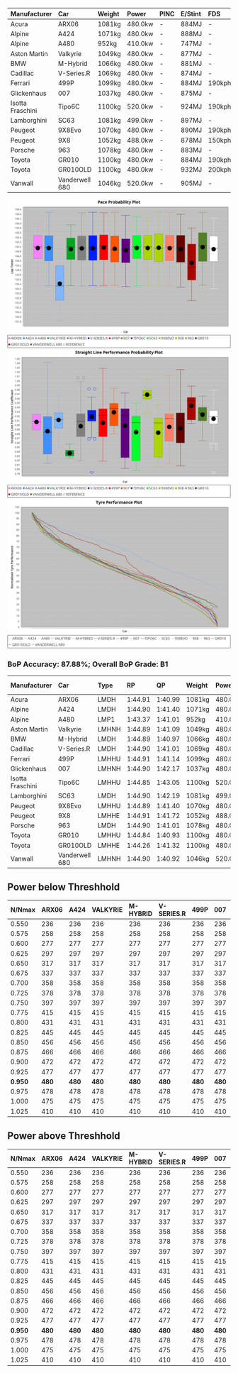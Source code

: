 | Manufacturer     | Car            | Weight | Power   | PINC    | E/Stint | FDS     |
|:-|:-|:-|:-|:-|:-|:-|
| Acura            | ARX06          | 1081kg | 480.0kw |    -    | 884MJ   |    -    |
| Alpine           | A424           | 1071kg | 480.0kw |    -    | 888MJ   |    -    |
| Alpine           | A480           | 952kg  | 410.0kw |    -    | 747MJ   |    -    |
| Aston Martin     | Valkyrie       | 1049kg | 480.0kw |    -    | 877MJ   |    -    |
| BMW              | M-Hybrid       | 1066kg | 480.0kw |    -    | 881MJ   |    -    |
| Cadillac         | V-Series.R     | 1069kg | 480.0kw |    -    | 874MJ   |    -    |
| Ferrari          | 499P           | 1099kg | 480.0kw |    -    | 884MJ   | 190kph  |
| Glickenhaus      | 007            | 1037kg | 480.0kw |    -    | 875MJ   |    -    |
| Isotta Fraschini | Tipo6C         | 1100kg | 520.0kw |    -    | 924MJ   | 190kph  |
| Lamborghini      | SC63           | 1081kg | 499.0kw |    -    | 897MJ   |    -    |
| Peugeot          | 9X8Evo         | 1070kg | 480.0kw |    -    | 890MJ   | 190kph  |
| Peugeot          | 9X8            | 1052kg | 488.0kw |    -    | 878MJ   | 150kph  |
| Porsche          | 963            | 1078kg | 480.0kw |    -    | 883MJ   |    -    |
| Toyota           | GR010          | 1100kg | 480.0kw |    -    | 884MJ   | 190kph  |
| Toyota           | GR010OLD       | 1100kg | 480.0kw |    -    | 932MJ   | 200kph  |
| Vanwall          | Vanderwell 680 | 1046kg | 520.0kw |    -    | 905MJ   |    -    |

![PACECHART](./IMG/AUTO.png)
![STRAIGHTLINEPERFORMANCECHART](./IMG/AUTO_sp.png)
![TYREPERFORMANCECHART](./IMG/AUTO_tw.png)

### BoP Accuracy: 87.88%; Overall BoP Grade: B1
| Manufacturer     | Car            | Type  | RP      | QP      | Weight | Power¹  | Threshhold | PINC    | Power²   | E/Stint | AVG Vmax  | FDS     | RDLC | L/Stint | BOP-Grade | Model Accuracy | Model Points | Match%  | SimDiff |
|:-|:-|:-|:-|:-|:-|:-|:-|:-|:-|:-|:-|:-|:-|:-|:-|:-|:-|:-|:-|
| Acura            | ARX06          | LMDH  | 1:44.91 | 1:40.99 | 1081kg | 480.0kw | 0.0kph     |    -    | 480.00kw |  884MJ  | 297.89kph |    -    | 0.99 | 33      | +B1       | 100.00%        | 996          | 89.48%  | #       |
| Alpine           | A424           | LMDH  | 1:44.90 | 1:41.40 | 1071kg | 480.0kw | 0.0kph     |    -    | 480.00kw |  888MJ  | 294.93kph |    -    | 1.01 | 33      | +A2       | 98.94%         | 2047         | 91.63%  | +0.41   |
| Alpine           | A480           | LMP1  | 1:43.37 | 1:41.01 |  952kg | 410.0kw | 0.0kph     |    -    | 410.00kw |  747MJ  | 298.78kph |    -    | 0.98 | 31      | -Ω1       | 92.36%         | 1643         | 32.96%  | #       |
| Aston Martin     | Valkyrie       | LMHNH | 1:44.89 | 1:41.09 | 1049kg | 480.0kw | 0.0kph     |    -    | 480.00kw |  877MJ  | 287.61kph |    -    | 1.04 | 33      | +C2       | 100.00%        | 247          | 71.81%  | +0.71   |
| BMW              | M-Hybrid       | LMDH  | 1:44.89 | 1:40.97 | 1066kg | 480.0kw | 0.0kph     |    -    | 480.00kw |  881MJ  | 297.99kph |    -    | 1.01 | 33      | ~A1       | 98.84%         | 3070         | 100.00% | +0.41   |
| Cadillac         | V-Series.R     | LMDH  | 1:44.90 | 1:41.01 | 1069kg | 480.0kw | 0.0kph     |    -    | 480.00kw |  874MJ  | 299.35kph |    -    | 1.01 | 33      | +B1       | 98.94%         | 5427         | 88.70%  | +1.03   |
| Ferrari          | 499P           | LMHHU | 1:44.91 | 1:41.14 | 1099kg | 480.0kw | 0.0kph     |    -    | 480.00kw |  884MJ  | 296.89kph | 190kph  | 1.01 | 33      | ~A1       | 100.00%        | 6554         | 99.56%  | +0.66   |
| Glickenhaus      | 007            | LMHNH | 1:44.90 | 1:42.17 | 1037kg | 480.0kw | 0.0kph     |    -    | 480.00kw |  875MJ  | 303.72kph |    -    | 0.96 | 33      | +A2       | 93.90%         | 2170         | 91.56%  | #       |
| Isotta Fraschini | Tipo6C         | LMHHU | 1:44.85 | 1:43.05 | 1100kg | 520.0kw | 0.0kph     |    -    | 520.00kw |  924MJ  | 299.88kph | 190kph  | 1.03 | 33      | +C2       | 97.73%         | 129          | 72.85%  | -0.64   |
| Lamborghini      | SC63           | LMDH  | 1:44.90 | 1:42.19 | 1081kg | 499.0kw | 0.0kph     |    -    | 499.00kw |  897MJ  | 296.15kph |    -    | 1.02 | 33      | +A2       | 100.00%        | 784          | 94.93%  | -0.53   |
| Peugeot          | 9X8Evo         | LMHHU | 1:44.89 | 1:41.40 | 1070kg | 480.0kw | 0.0kph     |    -    | 480.00kw |  890MJ  | 309.60kph | 190kph  | 0.99 | 33      | ~A1       | 100.00%        | 1457         | 97.73%  | +0.96   |
| Peugeot          | 9X8            | LMHHE | 1:44.91 | 1:41.72 | 1052kg | 488.0kw | 0.0kph     |    -    | 488.00kw |  878MJ  | 296.21kph | 150kph  | 1.03 | 33      | ~A1       | 99.16%         | 4816         | 100.00% | -0.23   |
| Porsche          | 963            | LMDH  | 1:44.90 | 1:41.01 | 1078kg | 480.0kw | 0.0kph     |    -    | 480.00kw |  883MJ  | 296.25kph |    -    | 1.00 | 33      | ~A1       | 99.91%         | 14205        | 100.00% | +0.60   |
| Toyota           | GR010          | LMHHU | 1:44.84 | 1:40.93 | 1100kg | 480.0kw | 0.0kph     |    -    | 480.00kw |  884MJ  | 294.64kph | 190kph  | 1.01 | 33      | ~A1       | 99.73%         | 4795         | 96.20%  | +0.78   |
| Toyota           | GR010OLD       | LMHHE | 1:44.26 | 1:41.32 | 1100kg | 480.0kw | 0.0kph     |    -    | 480.00kw |  932MJ  | 302.92kph | 200kph  | 1.00 | 33      | -C1       | 94.52%         | 690          | 78.71%  | #       |
| Vanwall          | Vanderwell 680 | LMHNH | 1:44.90 | 1:40.92 | 1046kg | 520.0kw | 0.0kph     |    -    | 520.00kw |  905MJ  | 306.73kph |    -    | 1.00 | 33      | ~A1       | 95.37%         | 639          | 100.00% | #       |

## Power below Threshhold
| N/Nmax    | ARX06   | A424    | VALKYRIE | M-HYBRID | V-SERIES.R | 499P    | 007     | TIPO6C  | SC63    | 9X8EVO  | 9X8     | 963     | GR010   | GR010OLD | VANDERWELL 680 | ​     | RPM      | A480    |
|:-|:-|:-|:-|:-|:-|:-|:-|:-|:-|:-|:-|:-|:-|:-|:-|:-|:-|:-|
|  0.550    |  236    |  236    |  236     |  236     |  236       |  236    |  236    |  256    |  246    |  236    |  240    |  236    |  236    |  236     |  256           |  ​    |   --     |   -     |
|  0.575    |  258    |  258    |  258     |  258     |  258       |  258    |  258    |  279    |  268    |  258    |  262    |  258    |  258    |  258     |  279           |  ​    |   --     |   -     |
|  0.600    |  277    |  277    |  277     |  277     |  277       |  277    |  277    |  300    |  288    |  277    |  282    |  277    |  277    |  277     |  300           |  ​    |   --     |   -     |
|  0.625    |  297    |  297    |  297     |  297     |  297       |  297    |  297    |  322    |  308    |  297    |  302    |  297    |  297    |  297     |  322           |  ​    |   --     |   -     |
|  0.650    |  317    |  317    |  317     |  317     |  317       |  317    |  317    |  343    |  329    |  317    |  322    |  317    |  317    |  317     |  343           |  ​    |   --     |   -     |
|  0.675    |  337    |  337    |  337     |  337     |  337       |  337    |  337    |  365    |  350    |  337    |  343    |  337    |  337    |  337     |  365           |  ​    |   --     |   -     |
|  0.700    |  358    |  358    |  358     |  358     |  358       |  358    |  358    |  387    |  371    |  358    |  364    |  358    |  358    |  358     |  387           |  ​    |   --     |   -     |
|  0.725    |  378    |  378    |  378     |  378     |  378       |  378    |  378    |  409    |  392    |  378    |  384    |  378    |  378    |  378     |  409           |  ​    |   --     |   -     |
|  0.750    |  397    |  397    |  397     |  397     |  397       |  397    |  397    |  430    |  412    |  397    |  403    |  397    |  397    |  397     |  430           |  ​    |   --     |   -     |
|  0.775    |  415    |  415    |  415     |  415     |  415       |  415    |  415    |  449    |  431    |  415    |  422    |  415    |  415    |  415     |  449           |  ​    |  5000    |  241    |
|  0.800    |  431    |  431    |  431     |  431     |  431       |  431    |  431    |  467    |  448    |  431    |  438    |  431    |  431    |  431     |  467           |  ​    |  5500    |  284    |
|  0.825    |  445    |  445    |  445     |  445     |  445       |  445    |  445    |  482    |  463    |  445    |  453    |  445    |  445    |  445     |  482           |  ​    |  6000    |  318    |
|  0.850    |  456    |  456    |  456     |  456     |  456       |  456    |  456    |  494    |  474    |  456    |  464    |  456    |  456    |  456     |  494           |  ​    |  6500    |  359    |
|  0.875    |  466    |  466    |  466     |  466     |  466       |  466    |  466    |  505    |  484    |  466    |  474    |  466    |  466    |  466     |  505           |  ​    |  7000    |  401    |
|  0.900    |  472    |  472    |  472     |  472     |  472       |  472    |  472    |  512    |  491    |  472    |  480    |  472    |  472    |  472     |  512           |  ​    |  7500    |  411    |
|  0.925    |  477    |  477    |  477     |  477     |  477       |  477    |  477    |  517    |  496    |  477    |  485    |  477    |  477    |  477     |  517           |  ​    |  8000    |  407    |
| **0.950** | **480** | **480** | **480**  | **480**  | **480**    | **480** | **480** | **520** | **499** | **480** | **488** | **480** | **480** | **480**  | **520**        | **​** | **8500** | **410** |
|  0.975    |  478    |  478    |  478     |  478     |  478       |  478    |  478    |  518    |  497    |  478    |  486    |  478    |  478    |  478     |  518           |  ​    |  9000    |  205    |
|  1.000    |  475    |  475    |  475     |  475     |  475       |  475    |  475    |  514    |  494    |  475    |  483    |  475    |  475    |  475     |  514           |  ​    |   --     |   -     |
|  1.025    |  410    |  410    |  410     |  410     |  410       |  410    |  410    |  444    |  426    |  410    |  417    |  410    |  410    |  410     |  444           |  ​    |   --     |   -     |

## Power above Threshhold
| N/Nmax    | ARX06   | A424    | VALKYRIE | M-HYBRID | V-SERIES.R | 499P    | 007     | TIPO6C  | SC63    | 9X8EVO  | 9X8     | 963     | GR010   | GR010OLD | VANDERWELL 680 | ​     | RPM      | A480    |
|:-|:-|:-|:-|:-|:-|:-|:-|:-|:-|:-|:-|:-|:-|:-|:-|:-|:-|:-|
|  0.550    |  236    |  236    |  236     |  236     |  236       |  236    |  236    |  256    |  246    |  236    |  240    |  236    |  236    |  236     |  256           |  ​    |   --     |   -     |
|  0.575    |  258    |  258    |  258     |  258     |  258       |  258    |  258    |  279    |  268    |  258    |  262    |  258    |  258    |  258     |  279           |  ​    |   --     |   -     |
|  0.600    |  277    |  277    |  277     |  277     |  277       |  277    |  277    |  300    |  288    |  277    |  282    |  277    |  277    |  277     |  300           |  ​    |   --     |   -     |
|  0.625    |  297    |  297    |  297     |  297     |  297       |  297    |  297    |  322    |  308    |  297    |  302    |  297    |  297    |  297     |  322           |  ​    |   --     |   -     |
|  0.650    |  317    |  317    |  317     |  317     |  317       |  317    |  317    |  343    |  329    |  317    |  322    |  317    |  317    |  317     |  343           |  ​    |   --     |   -     |
|  0.675    |  337    |  337    |  337     |  337     |  337       |  337    |  337    |  365    |  350    |  337    |  343    |  337    |  337    |  337     |  365           |  ​    |   --     |   -     |
|  0.700    |  358    |  358    |  358     |  358     |  358       |  358    |  358    |  387    |  371    |  358    |  364    |  358    |  358    |  358     |  387           |  ​    |   --     |   -     |
|  0.725    |  378    |  378    |  378     |  378     |  378       |  378    |  378    |  409    |  392    |  378    |  384    |  378    |  378    |  378     |  409           |  ​    |   --     |   -     |
|  0.750    |  397    |  397    |  397     |  397     |  397       |  397    |  397    |  430    |  412    |  397    |  403    |  397    |  397    |  397     |  430           |  ​    |   --     |   -     |
|  0.775    |  415    |  415    |  415     |  415     |  415       |  415    |  415    |  449    |  431    |  415    |  422    |  415    |  415    |  415     |  449           |  ​    |  5000    |  241    |
|  0.800    |  431    |  431    |  431     |  431     |  431       |  431    |  431    |  467    |  448    |  431    |  438    |  431    |  431    |  431     |  467           |  ​    |  5500    |  284    |
|  0.825    |  445    |  445    |  445     |  445     |  445       |  445    |  445    |  482    |  463    |  445    |  453    |  445    |  445    |  445     |  482           |  ​    |  6000    |  318    |
|  0.850    |  456    |  456    |  456     |  456     |  456       |  456    |  456    |  494    |  474    |  456    |  464    |  456    |  456    |  456     |  494           |  ​    |  6500    |  359    |
|  0.875    |  466    |  466    |  466     |  466     |  466       |  466    |  466    |  505    |  484    |  466    |  474    |  466    |  466    |  466     |  505           |  ​    |  7000    |  401    |
|  0.900    |  472    |  472    |  472     |  472     |  472       |  472    |  472    |  512    |  491    |  472    |  480    |  472    |  472    |  472     |  512           |  ​    |  7500    |  411    |
|  0.925    |  477    |  477    |  477     |  477     |  477       |  477    |  477    |  517    |  496    |  477    |  485    |  477    |  477    |  477     |  517           |  ​    |  8000    |  407    |
| **0.950** | **480** | **480** | **480**  | **480**  | **480**    | **480** | **480** | **520** | **499** | **480** | **488** | **480** | **480** | **480**  | **520**        | **​** | **8500** | **410** |
|  0.975    |  478    |  478    |  478     |  478     |  478       |  478    |  478    |  518    |  497    |  478    |  486    |  478    |  478    |  478     |  518           |  ​    |  9000    |  205    |
|  1.000    |  475    |  475    |  475     |  475     |  475       |  475    |  475    |  514    |  494    |  475    |  483    |  475    |  475    |  475     |  514           |  ​    |   --     |   -     |
|  1.025    |  410    |  410    |  410     |  410     |  410       |  410    |  410    |  444    |  426    |  410    |  417    |  410    |  410    |  410     |  444           |  ​    |   --     |   -     |
